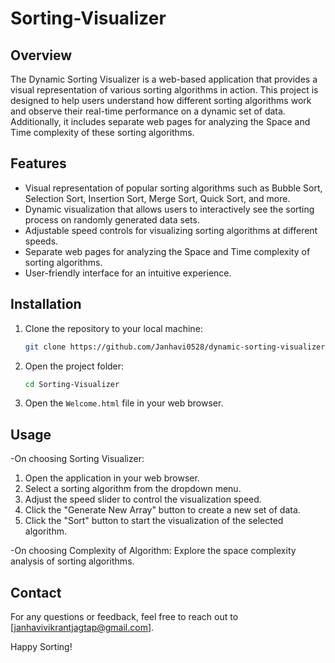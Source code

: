 # Sorting-Visualizer

## Overview

The Dynamic Sorting Visualizer is a web-based application that provides a visual representation of various sorting algorithms in action. This project is designed to help users understand how different sorting algorithms work and observe their real-time performance on a dynamic set of data. Additionally, it includes separate web pages for analyzing the Space and Time complexity of these sorting algorithms.

## Features

- Visual representation of popular sorting algorithms such as Bubble Sort, Selection Sort, Insertion Sort, Merge Sort, Quick Sort, and more.
- Dynamic visualization that allows users to interactively see the sorting process on randomly generated data sets.
- Adjustable speed controls for visualizing sorting algorithms at different speeds.
- Separate web pages for analyzing the Space and Time complexity of sorting algorithms.
- User-friendly interface for an intuitive experience.

## Installation

1. Clone the repository to your local machine:

    ```bash
    git clone https://github.com/Janhavi0528/dynamic-sorting-visualizer.git
    ```

2. Open the project folder:

    ```bash
    cd Sorting-Visualizer
    ```

3. Open the `Welcome.html` file in your web browser.

## Usage

-On choosing Sorting Visualizer:
1. Open the application in your web browser.
2. Select a sorting algorithm from the dropdown menu.
3. Adjust the speed slider to control the visualization speed.
4. Click the "Generate New Array" button to create a new set of data.
5. Click the "Sort" button to start the visualization of the selected algorithm.

-On choosing Complexity of Algorithm:
Explore the space complexity analysis of sorting algorithms.

## Contact

For any questions or feedback, feel free to reach out to [janhavivikrantjagtap@gmail.com].

Happy Sorting!
